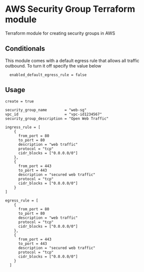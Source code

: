 # **AWS Security Group Terraform module**

Terraform module for creating security groups in AWS

## **Conditionals**
This module comes with a default egress rule that allows all traffic outbound. To turn it off specify the value below
```
  enabled_default_egress_rule = false
```

## **Usage**
```
create = true

security_group_name        = "web-sg"
vpc_id                     = "vpc-id1234567"
security_group_description = "Open Web Traffic"

ingress_rule = [
    {
      from_port = 80
      to_port = 80
      description = "web traffic"
      protocol = "tcp"
      cidr_blocks = ["0.0.0.0/0"]
    },
    {
      from_port = 443
      to_port = 443
      description = "secured web traffic"
      protocol = "tcp"
      cidr_blocks = ["0.0.0.0/0"]
    }
]

egress_rule = [
    {
      from_port = 80
      to_port = 80
      description = "web traffic"
      protocol = "tcp"
      cidr_blocks = ["0.0.0.0/0"]
    },
    {
      from_port = 443
      to_port = 443
      description = "secured web traffic"
      protocol = "tcp"
      cidr_blocks = ["0.0.0.0/0"]
    }
  ]
```
